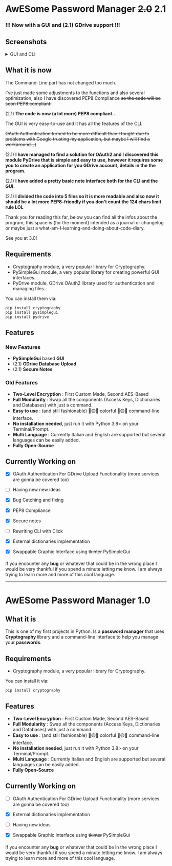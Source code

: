 # AwESome Password Manager ~~2.0~~ 2.1

### !!! Now with a GUI and (2.1) GDrive support !!!

## Screenshots
<details>
  <summary>GUI and CLI</summary>
  
  
**GUI**

![image](https://user-images.githubusercontent.com/58889881/105012144-1ca54f00-5a3e-11eb-81bc-3623b510d5bb.png)

**C-LINE**


![image](https://user-images.githubusercontent.com/58889881/105012124-12835080-5a3e-11eb-9117-7734e2aabadf.png) 

  
</details>

## What it is now
The Command-Line part has not changed too much. 

I've just made some adjustments to the functions and also several optimization, also I have discovered PEP8 Compliance ~~so the code will be soon PEP8 compliant.~~

(2.1) **The code is now (a lot more) PEP8 compliant..**

The GUI is very easy-to-use and it has all the features of the CLI.  

~~OAuth Authentication turned to be more difficult than I tought due to problems with Google trusting my application, but maybe I will find a workaround. ;)~~

(2.1) **I have managed to find a solution for OAuth2 and I discovered this module PyDrive that is simple and easy to use, however it requires some you to create an application for you GDrive account, details in the the program.**

(2.1) **I have added a pretty basic note interface both for the CLI and the GUI.**

(2.1) **I divided the code into 5 files so it is more readable and also now it should be a lot more PEP8-friendly if you don't count the 124 chars limit rule LOL**

Thank you for reading this far, below you can find all the infos about the program, this space is (for the moment) intended as a journal or changelog or maybe just a what-am-I-learning-and-doing-about-code-diary.

See you at 3.0!

## Requirements

* Cryptography module, a very popular library for Cryptography.
* PySimpleGui module, a very popular library for creating powerful GUI interfaces.
* PyDrive module, GDrive OAuth2 library used for authentication and managing files.

You can install them via:
```
pip install cryptography
pip install pysimplegui
pip install pydrive
```

## Features

### New Features
* **PySimpleGui** based **GUI**
* (2.1) **GDrive Database Upload**
* (2.1) **Secure Notes**

### Old Features
* **Two-Level Encryption** : First Custom Made, Second AES-Based
* **Full Modularity** : Swap all the components (Access Keys, Dictionaries and Databases)
                         with just a command.                 
* **Easy to use** : (and still fashionable) :red_circle::yellow_circle::large_blue_circle: colorful :red_circle::yellow_circle::large_blue_circle: command-line interface.
* **No installation needed**, just run it with Python 3.8> on your Terminal/Prompt.
* **Multi Language** : Currently Italian and English are supported but several languages can be easily added.
* **Fully Open-Source**

## Currently Working on
- [x] OAuth Authentication For GDrive Upload Functionality (more services are gonna be covered too)
- [ ] Having new new ideas
- [x] Bug Catching and fixing
- [x] PEP8 Compliance
- [x] Secure notes
- [ ] Rewriting CLI with Click
- [x] External dictionaries implementation
- [x] Swappable Graphic Interface using ~~tkinter~~ PySimpleGui



####
If you encounter any **bug** or whatever that could be in the wrong place I would be
very thankful if you spend a minute letting me know. I am always trying to learn
more and more of this cool language.


-----------------------------------------------------------------------------------

# AwESome Password Manager 1.0

## What it is
This is one of my first projects in Python.
Is a **password manager** that uses **Cryptography** library and a command-line interface
to help you manage your **passwords**.

## Requirements

* Cryptography module, a very popular library for Cryptography.

You can install it via:
```
pip install cryptography
```


## Features
* **Two-Level Encryption** : First Custom Made, Second AES-Based
* **Full Modularity** : Swap all the components (Access Keys, Dictionaries and Databases)
                         with just a command.                 
* **Easy to use** : (and still fashionable) :red_circle::yellow_circle::large_blue_circle: colorful :red_circle::yellow_circle::large_blue_circle: command-line interface.
* **No installation needed**, just run it with Python 3.8> on your Terminal/Prompt.
* **Multi Language** : Currently Italian and English are supported but several languages can be easily added.
* **Fully Open-Source**

## Currently Working on
- [ ] OAuth Authentication For GDrive Upload Functionality (more services are gonna be covered too)
- [x] External dictionaries implementation
- [ ] Having new ideas
- [x] Swappable Graphic Interface using ~~tkinter~~ PySimpleGui


####
If you encounter any **bug** or whatever that could be in the wrong place I would be
very thankful if you spend a minute letting me know. I am always trying to learn
more and more of this cool language.

